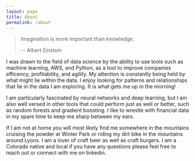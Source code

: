 ```yaml
---
layout: page
title: About
permalink: /about
---
```


> Imagination is more important than knowledge.
> 
>  -- Albert Einstein

I was drawn to the field of data science by the ability to use tools such as machine learning, AWS, and Python, as a tool to improve companies efficency, profitability, and agility. My attention is constantly being held by what might lie within the data. I enjoy looking for patterns and relationships that lie in the data I am exploring. It is what gets me up in the morning!

I am particularly fascinated by neural networks and deep learning, but I am also well versed in other tools that could perform just as well or better, such as random forests and gradient boosting. I like to wrestle with financial data in my spare time to keep me sharp between my ears.

If I am not at home you will most likely find me somewhere in the mountains cruising the powder at Winter Park or riding my dirt bike in the mountains around Lyons. I am a lover of craft beer as well as craft burgers. I am a Colorado native and local if you have any questions please feel free to reach out or connect with me on linkedin.
